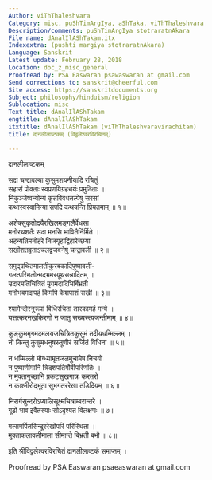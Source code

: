 ```yaml
---
Author: viThThaleshvara
Category: misc, puShTimArgIya, aShTaka, viThThaleshvara
Description/comments: puShTimArgIya stotraratnAkara
File name: dAnalIlAShTakam.itx
Indexextra: (pushti margiya stotraratnAkara)
Language: Sanskrit
Latest update: February 28, 2018
Location: doc_z_misc_general
Proofread by: PSA Easwaran psawaswaran at gmail.com
Send corrections to: sanskrit@cheerful.com
Site access: https://sanskritdocuments.org
Subject: philosophy/hinduism/religion
Sublocation: misc
Text title: dAnalIlAShTakam
engtitle: dAnalIlAShTakam
itxtitle: dAnalIlAShTakam (viThThaleshvaravirachitam)
title: दानलीलाष्टकम् (विठ्ठलेश्वरविरचितम्)

---
```

  
 दानलीलाष्टकम्   
  
सदा चन्द्रावल्या कुसुमशयनीयादि रचितुं  
सहासं प्रोक्ताः स्वप्रणयिग्रहचर्यः प्रमुदिताः ।  
निकुञ्जेष्वन्योन्यं कृतविवधतल्पेषु सरसां  
कथास्वस्वामिन्या सपदि कथयन्ति प्रियतमाम् ॥ १॥  
  
अशेषसुकृतोदयैरखिलमङ्गलैर्वेधसा  
मनोरथशतैः सदा मनसि भावितैर्निर्मिते ।  
अहन्यतिमनोहरे निजगृहाद्विहारेच्छया  
सखीशतवृताऽचलद्व्रजवनेषु चन्द्रावली ॥ २॥  
  
समुद्ग्रथितमालतीकुरबकादिपुष्पावली-  
गलत्परिमलोन्मदभ्रमरयूथसन्नादितम् ।  
उदारमतिचित्रितं मृगमदादिभिर्बिभ्रती  
मनोभवमदापहं किमपि केशपाशं सखी ॥ ३॥  
  
श्यामेन्दोरनुरूपां विधिरचितां तारकामहं मन्ये ।  
यत्तत्करनखकिरणो न जातु सख्यस्त्यजन्तीमाम् ॥ ४॥  
  
कुङ्कुममृगमदमलयजचित्रितकुसुमं तदीयधम्मिल्लम् ।  
नो किन्तु कुसुमधनुषस्तूणीरं सर्जितं विधिना ॥ ५॥  
  
न धम्मिल्लो मौग्ध्यामृतजलमुचामेष निचयो  
न पुष्पाणीमानि त्रिदशपतिमौर्वीपरिणतिः ।  
न मुक्तागुच्छानि प्रकटसुखगात्रः करतरो  
न काश्मीरोद्भूता सुभगतररेखा तडिदियम् ॥ ६॥  
  
निसर्गसुन्दरोऽप्यालिसूक्ष्मचित्राम्बरान्तरे ।  
गूढो भाव इवैतस्याः सोऽदृश्यत विलक्षणः ॥ ७॥  
  
मत्समर्पितसिन्दूररेखोपरि परिस्थिता ।  
मुक्ताफलावलीमाला सीमान्ते बिभ्रती बभौ ॥ ८॥  
  
इति श्रीविठ्ठलेश्वरविरचितं दानलीलाष्टकं समाप्तम् ।  
  
  
Proofread by PSA Easwaran psaeaswaran at gmail.com  
  
